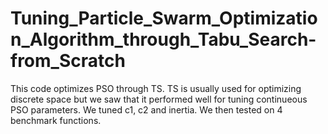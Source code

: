 # Tuning_Particle_Swarm_Optimization_Algorithm_through_Tabu_Search-from_Scratch


This code optimizes PSO through TS. TS is usually used for optimizing discrete space but we saw that it performed well for tuning continueous PSO parameters. We tuned c1, c2 and inertia. We then tested on 4 benchmark functions. 
